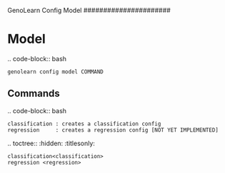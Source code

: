 GenoLearn Config Model
######################

Model
=====

.. code-block:: bash

    genolearn config model COMMAND


Commands
--------

.. code-block:: bash

    classification : creates a classification config
    regression     : creates a regression config [NOT YET IMPLEMENTED]


.. toctree::
    :hidden:
    :titlesonly:

    classification<classification>
    regression <regression>
    


